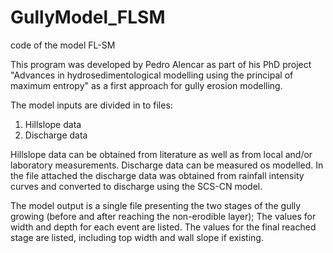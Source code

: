 # GullyModel_FLSM
code of the model FL-SM

This program was developed by Pedro Alencar as part of his PhD project "Advances in hydrosedimentological modelling using the principal of maximum entropy" as a first approach for gully erosion modelling.

The model inputs are divided in to files:
  1. Hillslope data
  2. Discharge data
  
Hillslope data can be obtained from literature as well as from local and/or laboratory measurements.
Discharge data can be measured os modelled. In the file attached the discharge data was obtained from rainfall intensity curves and converted to discharge using the SCS-CN model.

The model output is a single file presenting the two stages of the gully growing (before and after reaching the non-erodible layer); The values for width and depth for each event are listed. The values for the final reached stage are listed, including top width and wall slope if existing.
